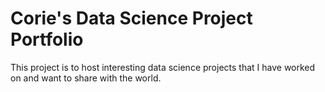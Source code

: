 # Corie's Data Science Project Portfolio

This project is to host interesting data science projects that I have worked on and want to share with the world.